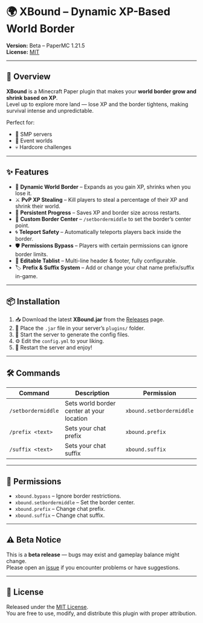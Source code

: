 # 🌍 XBound – Dynamic XP-Based World Border
**Version:** Beta – PaperMC 1.21.5  
**License:** [MIT](LICENSE)  

---

## 📖 Overview
**XBound** is a Minecraft Paper plugin that makes your **world border grow and shrink based on XP**.  
Level up to explore more land — lose XP and the border tightens, making survival intense and unpredictable.  

Perfect for:
- 🏰 SMP servers
- 🎯 Event worlds
- 💀 Hardcore challenges

---

## ✨ Features
- 🌱 **Dynamic World Border** – Expands as you gain XP, shrinks when you lose it.  
- ⚔ **PvP XP Stealing** – Kill players to steal a percentage of their XP and shrink their world.  
- 💾 **Persistent Progress** – Saves XP and border size across restarts.  
- 📍 **Custom Border Center** – `/setbordermiddle` to set the border’s center point.  
- 🌀 **Teleport Safety** – Automatically teleports players back inside the border.  
- 🛡 **Permissions Bypass** – Players with certain permissions can ignore border limits.  
- 📝 **Editable Tablist** – Multi-line header & footer, fully configurable.  
- 🏷 **Prefix & Suffix System** – Add or change your chat name prefix/suffix in-game.  

---

## 📦 Installation
1. 📥 Download the latest **XBound.jar** from the [Releases](https://github.com/EmmaTheSigmaDev/Xbound/releases) page.  
2. 📂 Place the `.jar` file in your server’s `plugins/` folder.  
3. 🔄 Start the server to generate the config files.  
4. ⚙ Edit the `config.yml` to your liking.  
5. 🚀 Restart the server and enjoy!  

---

## 🛠 Commands
| Command | Description | Permission |
|---------|-------------|------------|
| `/setbordermiddle` | Sets world border center at your location | `xbound.setbordermiddle` |
| `/prefix <text>` | Sets your chat prefix | `xbound.prefix` |
| `/suffix <text>` | Sets your chat suffix | `xbound.suffix` |

---

## 🔑 Permissions
- `xbound.bypass` – Ignore border restrictions.  
- `xbound.setbordermiddle` – Set the border center.  
- `xbound.prefix` – Change chat prefix.  
- `xbound.suffix` – Change chat suffix.  

---

## ⚠ Beta Notice
This is a **beta release** — bugs may exist and gameplay balance might change.  
Please open an [issue](https://github.com/EmmaTheSigmaDev/Xbound/issues) if you encounter problems or have suggestions.  

---

## 📜 License
Released under the [MIT License](https://opensource.org/license/mit).  
You are free to use, modify, and distribute this plugin with proper attribution.
